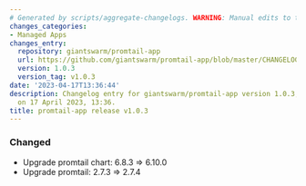 ```yaml
---
# Generated by scripts/aggregate-changelogs. WARNING: Manual edits to this files will be overwritten.
changes_categories:
- Managed Apps
changes_entry:
  repository: giantswarm/promtail-app
  url: https://github.com/giantswarm/promtail-app/blob/master/CHANGELOG.md#103---2023-04-17
  version: 1.0.3
  version_tag: v1.0.3
date: '2023-04-17T13:36:44'
description: Changelog entry for giantswarm/promtail-app version 1.0.3, published
  on 17 April 2023, 13:36.
title: promtail-app release v1.0.3
---
```


### Changed
- Upgrade promtail chart: 6.8.3 => 6.10.0
- Upgrade promtail: 2.7.3 => 2.7.4
